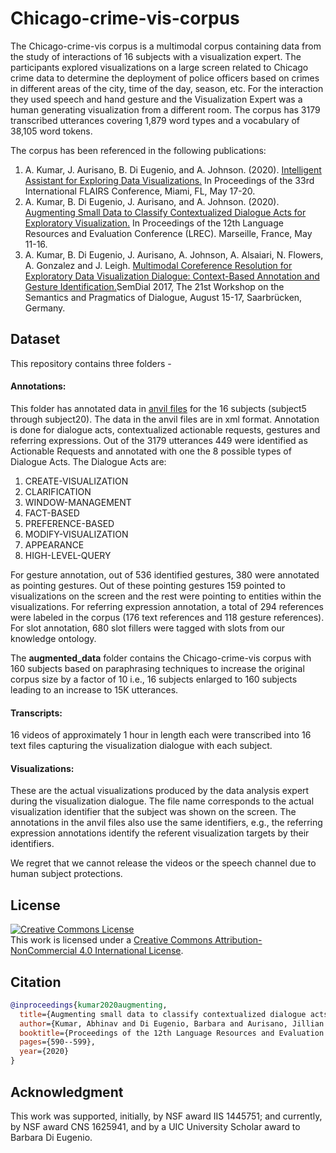 # Chicago-crime-vis-corpus
The Chicago-crime-vis corpus is a multimodal corpus containing data from the study of interactions of 16 subjects with a visualization expert. The participants explored visualizations on a large screen related to Chicago crime data to determine the deployment of police officers based on crimes in different areas of the city, time of the day, season, etc. For the interaction they used speech and hand gesture and the Visualization Expert was a human generating visualization from a different room. The corpus has 3179 transcribed utterances covering 1,879 word types and a vocabulary of 38,105 word tokens. 

The corpus has been referenced in the following publications:

1. A. Kumar, J. Aurisano, B. Di Eugenio, and A. Johnson. (2020). [Intelligent Assistant for Exploring Data Visualizations.](https://aaai.org/ocs/index.php/FLAIRS/FLAIRS20/paper/view/18496) In Proceedings of the 33rd International FLAIRS Conference, Miami, FL, May 17-20.
2. A. Kumar, B. Di Eugenio, J. Aurisano, and A. Johnson. (2020). [Augmenting Small Data to Classify Contextualized Dialogue Acts for Exploratory Visualization.](https://aclanthology.org/2020.lrec-1.74/) In Proceedings of the 12th Language Resources and Evaluation Conference (LREC). Marseille, France, May 11-16.
3. A. Kumar, B. Di Eugenio, J. Aurisano,  A. Johnson, A. Alsaiari, N. Flowers, A. Gonzalez and J. Leigh. [Multimodal Coreference Resolution for Exploratory Data Visualization Dialogue: Context-Based Annotation and Gesture Identification.](http://semdial.org/anthology/people/a/abhinav-kumar/)SemDial 2017, The 21st Workshop on the Semantics and Pragmatics of Dialogue, August 15-17,  Saarbrücken, Germany.

## Dataset

This repository contains three folders -
#### Annotations: 
This folder has annotated data in [anvil files](https://www.anvil-software.org/) for the 16 subjects (subject5 through subject20). The data in the anvil files are in xml format. Annotation is done for dialogue acts, contextualized actionable requests, gestures and referring expressions. Out of the 3179 utterances 449 were identified as Actionable Requests and annotated with one the 8 possible types of Dialogue Acts. 
The Dialogue Acts are:
1.	CREATE-VISUALIZATION
2.	CLARIFICATION
3.	WINDOW-MANAGEMENT
4.	FACT-BASED
5.	PREFERENCE-BASED
6.	MODIFY-VISUALIZATION
7.	APPEARANCE
8.	HIGH-LEVEL-QUERY

For gesture annotation, out of 536 identified gestures, 380 were annotated as pointing gestures. Out of these pointing gestures 159 pointed to visualizations on the screen and the rest were pointing to entities within the visualizations. 
For referring expression annotation, a total of 294 references were labeled in the corpus (176 text references and 118 gesture references). 
For slot annotation, 680 slot fillers were tagged with slots from our knowledge ontology.

The **augmented_data** folder contains the Chicago-crime-vis corpus with 160 subjects based on paraphrasing techniques to increase the original corpus size by a factor of 10 i.e., 16 subjects enlarged to 160 subjects leading to an increase to 15K utterances. 

#### Transcripts:
16 videos of approximately 1 hour in length each were transcribed into 16 text files capturing the visualization dialogue with each subject. 

#### Visualizations:
These are the actual visualizations produced by the data analysis expert during the visualization dialogue. The file name corresponds to the actual visualization identifier that the subject was shown on the screen. The annotations in the anvil files also use the same identifiers, e.g., the referring expression annotations identify the referent visualization targets by their identifiers.

We regret that we cannot release the videos or the speech channel due to human subject protections.

## License
<a rel="license" href="http://creativecommons.org/licenses/by-nc/4.0/"><img alt="Creative Commons License" style="border-width:0" src="https://i.creativecommons.org/l/by-nc/4.0/88x31.png" /></a><br />This work is licensed under a <a rel="license" href="http://creativecommons.org/licenses/by-nc/4.0/">Creative Commons Attribution-NonCommercial 4.0 International License</a>.

## Citation
```bibtex
@inproceedings{kumar2020augmenting,
  title={Augmenting small data to classify contextualized dialogue acts for exploratory visualization},
  author={Kumar, Abhinav and Di Eugenio, Barbara and Aurisano, Jillian and Johnson, Andrew},
  booktitle={Proceedings of the 12th Language Resources and Evaluation Conference},
  pages={590--599},
  year={2020}
}
```
## Acknowledgment

This work was supported, initially, by NSF award IIS 1445751; and currently, by NSF award CNS 1625941, and by a UIC University Scholar award to Barbara Di Eugenio.

